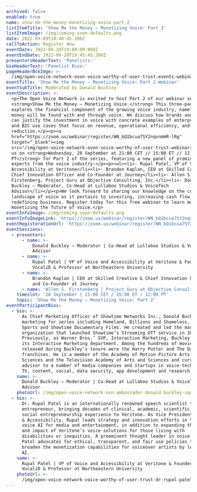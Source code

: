 ```yaml
---
archived: false
enabled: true
name: show-me-the-money-monetizing-voice-part-2
listItemTitle: 'Show Me the Money – Monetizing Voice: Part 2'
listItemImage: /img/coming-soon-defaults.png
date: 2022-09-09T18:40:45.266Z
callToAction: Register Now
eventDate: 2022-09-28T19:00:00.000Z
eventEndDate: 2022-09-28T19:45:45.280Z
presentersHeaderText: 'Panelists:'
bioHeaderText: 'Panelist Bios:'
pageHeaderBckImge: >-
  /img/open-voice-network-ovon-voice-worthy-of-user-trust-events-webinar-temporary-header.png
eventTitle: 'Show Me the Money — Monetizing Voice: Part 2 Webinar'
eventSubTitle: Moderated by Donald Buckley
eventDescription: >-
  <p>The Open Voice Network is excited to host Part 2 of our webinar series,
  <strong>Show Me the Money – Monetizing Voice.</strong> This three-part series
  explores the financial component of the growing voice industry, namely where
  money will be found with and through voice. We discuss how brands and agencies
  can justify the investment in voice with concrete examples of enterprise, B2B,
  and B2C use cases that focus on revenue, operational efficiency, and cost
  reduction.</p><p><a
  href="https://zoom.us/webinar/register/WN_bQ1bcua7SY2nqvnmHR-lRg"
  target="_blank"><img
  src="/img/open-voice-network-ovon-voice-worthy-of-user-trust-webinars-register-now-button-1.png"></a></p><p>Join
  us on <strong>Wednesday, 28 September at 21:00 CET // 15:00 ET // 12:00
  PT</strong> for Part 2 of the series, featuring a new panel of prominent
  experts from the voice industry:</p><p><ul><li>- Rupal Patel, VP of Voice and
  Accessibility at Veritone</li><li>- Brandon Kaplan, CEO at Skilled Creative &
  Chief Innovation Officer and Co-Founder at Journey</li><li>- Allen S.
  Firstenberg, Project Guru at Objective Consulting, Inc.</li><li>- Donald
  Buckley – Moderator, Co-Head at Lullaboo Studios & VoiceTech
  Advisor</li></p><p>We look forward to sharing our knowledge on the current
  landscape of voice as it pertains to investing, increasing cash flow, and
  redefining business. Register today for this free webinar to learn more about
  monetizing the future of voice.</p>
eventInfoImage: /img/coming-soon-defaults.png
eventInfoImageLink: 'https://zoom.us/webinar/register/WN_bQ1bcua7SY2nqvnmHR-lRg'
eventRegisterationUrl: 'https://zoom.us/webinar/register/WN_bQ1bcua7SY2nqvnmHR-lRg'
eventSessions:
  - presenters:
      - name: >-
          Donald Buckley – Moderator | Co-Head at Lullaboo Studios & VoiceTech
          Advisor
      - name: >-
          Rupal Patel | VP of Voice and Accessibility at Veritone & Founder at
          VocaliD & Professor at Northeastern University
      - name: >-
          Brandon Kaplan | CEO at Skilled Creative & Chief Innovation Officer
          and Co-Founder at Journey
      - name: 'Allen S. Firstenberg | Project Guru at Objective Consulting, Inc.'
    timeslot: '28 September | 21:00 CET / 15:00 ET / 12:00 PT'
    topic: 'Show Me the Money – Monetizing Voice: Part 2'
eventParticipantBios:
  - bio: >-
      As Chief Marketing Officer of Showtime Networks Inc., Donald Buckley led
      marketing for series including Homeland, Billions and Shameless, Showtime
      Sports and Showtime Documentary Films. He created and led the marketing
      organization that launched Showtime’s Streaming OTT service in 2015.
      Previously, as Warner Bros.’ SVP, Interactive Marketing, Buckley founded
      its Interactive Marketing department. Among the hundreds of movies
      released during Buckley’s tenure were the Harry Potter and The Dark Knight
      franchises. He is a member of the Academy of Motion Picture Arts and
      Sciences and the Television Academy of Arts and Sciences and currently
      advisor to a number of media companies and startups in voice-tech, gaming,
      TV, content, social, data security, app development and research.
    name: >-
      Donald Buckley – Moderator | Co-Head at Lullaboo Studios & VoiceTech
      Advisor
    photoUrl: /img/open-voice-network-ovn-ambassador-donald-buckley-square.jpg
  - bio: >-
      Dr. Rupal Patel is an internationally renowned speech scientist turned
      entrepreneur, bringing decades of clinical, academic, scientific and
      social entrepreneurship experience to Veritone. As Vice President of Voice
      & Accessibility, Rupal leads strategy and innovation efforts in the use of
      voice AI for media and entertainment, in addition to expanding the reach
      and impact of Veritone’s voice solutions for those living with
      disabilities or inequities. A preeminent thought leader in voice AI, Dr.
      Patel advocates for ethical, transparent, and fair use policies that can
      broaden the monetization capabilities for voiceover artists by leveraging
      AI.
    name: >-
      Rupal Patel | VP of Voice and Accessibility at Veritone & Founder at
      VocaliD & Professor at Northeastern University
    photoUrl: >-
      /img/open-voice-network-voice-worthy-of-user-trust-dr-rupal-patel-headshot.jpg
---
```


